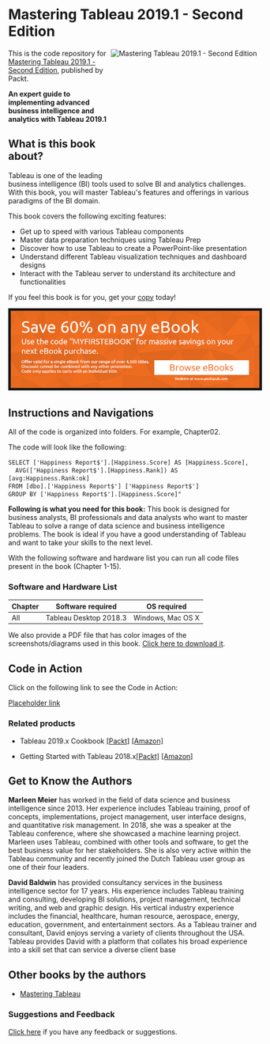 # Mastering Tableau 2019.1 - Second Edition


<a href="https://www.packtpub.com/big-data-and-business-intelligence/mastering-tableau-20191-second-edition?utm_source=github&utm_medium=repository&utm_campaign=9781789533880"><img src="https://d1ldz4te4covpm.cloudfront.net/sites/default/files/imagecache/ppv4_main_book_cover/B11431_1.png" alt="Mastering Tableau 2019.1 - Second Edition" height="256px" align="right"></a>

This is the code repository for [ Mastering Tableau 2019.1 - Second Edition](https://www.packtpub.com/big-data-and-business-intelligence/mastering-tableau-20191-second-edition?utm_source=github&utm_medium=repository&utm_campaign=9781789533880), published by Packt.

**An expert guide to implementing advanced business intelligence and analytics with Tableau 2019.1**

## What is this book about?
Tableau is one of the leading business intelligence (BI) tools used to solve BI and analytics challenges. With this book, you will master Tableau's features and offerings in various paradigms of the BI domain.

This book covers the following exciting features: 
* Get up to speed with various Tableau components
* Master data preparation techniques using Tableau Prep
* Discover how to use Tableau to create a PowerPoint-like presentation
* Understand different Tableau visualization techniques and dashboard designs
* Interact with the Tableau server to understand its architecture and functionalities

If you feel this book is for you, get your [copy](https://www.amazon.com/dp/1789533880) today!

<a href="https://www.packtpub.com/?utm_source=github&utm_medium=banner&utm_campaign=GitHubBanner"><img src="https://raw.githubusercontent.com/PacktPublishing/GitHub/master/GitHub.png" 
alt="https://www.packtpub.com/" border="5" /></a>


## Instructions and Navigations
All of the code is organized into folders. For example, Chapter02.

The code will look like the following:
```
SELECT ['Happiness Report$'].[Happiness.Score] AS [Happiness.Score], 
  AVG(['Happiness Report$'].[Happiness.Rank]) AS [avg:Happiness.Rank:ok] 
FROM [dbo].['Happiness Report$'] ['Happiness Report$'] 
GROUP BY ['Happiness Report$'].[Happiness.Score]"  
```

**Following is what you need for this book:**
This book is designed for business analysts, BI professionals and data analysts who want to master Tableau to solve a range of data science and business intelligence problems. The book is ideal if you have a good understanding of Tableau and want to take your skills to the next level.

With the following software and hardware list you can run all code files present in the book (Chapter 1-15).

### Software and Hardware List

| Chapter  | Software required                   | OS required                        |
| -------- | ------------------------------------| -----------------------------------|
|      All | Tableau Desktop 2018.3              | Windows, Mac OS X                  |


We also provide a PDF file that has color images of the screenshots/diagrams used in this book. [Click here to download it](https://www.packtpub.com/sites/default/files/downloads/9781789533880_ColorImages.pdf).

## Code in Action

Click on the following link to see the Code in Action:

[Placeholder link](www.youtube.com/URL)

### Related products <Other books you may enjoy>
* Tableau 2019.x Cookbook [[Packt]](https://www.packtpub.com/big-data-and-business-intelligence/tableau-2019x-cookbook?utm_source=github&utm_medium=repository&utm_campaign=9781789533385) [[Amazon]](https://www.amazon.com/dp/1789533384)

* Getting Started with Tableau 2018.x[[Packt]](https://www.packtpub.com/big-data-and-business-intelligence/getting-started-tableau-2018x?utm_source=github&utm_medium=repository&utm_campaign=9781788838689) [[Amazon]](https://www.amazon.com/dp/1788838688)

## Get to Know the Authors
**Marleen Meier** has worked in the field of data science and business intelligence since 2013. Her experience includes Tableau training, proof of concepts, implementations, project management, user interface designs, and quantitative risk management. In 2018, she was a speaker at the Tableau conference, where she showcased a machine learning project. Marleen uses Tableau, combined with other tools and software, to get the best business value for her stakeholders. She is also very active within the Tableau community and recently joined the Dutch Tableau user group as one of their four leaders.

**David Baldwin** has provided consultancy services in the business intelligence sector for 17 years. His experience includes Tableau training and consulting, developing BI solutions, project management, technical writing, and web and graphic design. His vertical industry experience includes the financial, healthcare, human resource, aerospace, energy, education, government, and entertainment sectors. As a Tableau trainer and consultant, David enjoys serving a variety of clients throughout the USA. Tableau provides David with a platform that collates his broad experience into a skill set that can service a diverse client base

## Other books by the authors
* [Mastering Tableau](https://www.packtpub.com/big-data-and-business-intelligence/mastering-tableau?utm_source=github&utm_medium=repository&utm_campaign=9781784397692)

### Suggestions and Feedback
[Click here](https://docs.google.com/forms/d/e/1FAIpQLSdy7dATC6QmEL81FIUuymZ0Wy9vH1jHkvpY57OiMeKGqib_Ow/viewform) if you have any feedback or suggestions.
